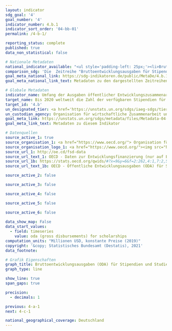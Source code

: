 ```yaml
---
layout: indicator    
sdg_goal: '4'    
goal_number: '4'    
indicator_number: 4.b.1    
indicator_sort_order: '04-bb-01'    
permalink: /4-b-1/    

reporting_status: complete    
published: true    
data_non_statistical: false    

# Nationale Metadaten    
national_indicator_available: "<ul style='padding-left: 25px;'><li>Bruttoentwicklungsausgaben (ODA) für Stipendien</li> <li> Bruttoentwicklungsausgaben (ODA) für kalkulatorische Studienplatzkosten</li></ul>"    
comparison_sdg: 'Die  Zeitreihe "Bruttoentwicklungsausgaben für Stipendien" entspricht den globalen Metadaten. Die Zeitreihe "Bruttoentwicklungsausgaben für Studienplatzkosten" bietet zusätzliche Information.'    
goal_meta_national_link: https://sdg-indikatoren.de/public/MetaDe/4.b.1.pdf    
goal_meta_national_link_text: Metadaten zu den dargestellten Zeitreihen    

# Globale Metadaten    
indicator_name: Umfang der Ausgaben öffentlicher Entwicklungszusammenarbeit (ODA) für Stipendien, nach Sektor und Art des Studiums    
target_name: Bis 2020 weltweit die Zahl der verfügbaren Stipendien für Entwicklungsländer, insbesondere für die am wenigsten entwickelten Länder, die kleinen Inselentwicklungsländer und die afrikanischen Länder, zum Besuch einer Hochschule, einschließlich zur Berufsbildung und zu Informations- und Kommunikationstechnik-, Technik-, Ingenieurs- und Wissenschaftsprogrammen, in entwickelten Ländern und in anderen Entwicklungsländern wesentlich erhöhen    
target_id: '4.b'    
un_designated_tier: <a href='https://unstats.un.org/sdgs/iaeg-sdgs/tier-classification/' title='Klicken Sie hier um weitere Informationen zur UN-Tier-Klassifikation zu erhalten.'  target='_blank'>Tier I</a>    
un_custodian_agency: Organisation für wirtschaftliche Zusammenarbeit und Entwicklung (OECD)    
goal_meta_link: https://unstats.un.org/sdgs/metadata/files/Metadata-04-0B-01.pdf    
goal_meta_link_text: Metadaten zu diesem Indikator        

# Datenquellen
source_active_1: true
source_organisation_1: <a href="https://www.oecd.org/"> Organisation für wirtschaftliche Zusammenarbeit und Entwicklung (OECD) </a>
source_organisation_logo_1: <a href="https://www.oecd.org/"><img src="https://g205sdgs.github.io/sdg-indicators/public/OrgImgDe/oecd.png" alt="Logo oecd" style="height:60px; width:148px"/></a>
source_url_1: http://oe.cd/fsd-data
source_url_text_1: OECD - Daten zur Entwicklungsfinanzierung (nur auf Englisch und Französisch verfügbar)
source_url_1b: https://stats.oecd.org/qwids/#?x=9&y=6&f=2:262,4:1,7:2,5:3,8:85,3:51,1:10&q=2:262+4:1+7:2+5:3+8:85+3:51,206+1:10+9:85,102,103,104+6:2010,2011,2012,2013,2014,2015,2016,2017,2018,2019,2020
source_url_text_1b: OECD - Öffentliche Entwicklungsausgaben (ODA) für Stipendien und kalkulatorische Studienplatzkosten (nur auf Englisch und Französisch verfügbar)

source_active_2: false

source_active_3: false

source_active_4: false

source_active_5: false

source_active_6: false
    
data_show_map: False    
data_start_values: 
  - field: timeseries
    value: oda (gross disbursements) for scholarships    
computation_units: "Millionen USD, konstante Preise (2019)"    
copyright: '&copy; Statistisches Bundesamt (Destatis), 2021'    
data_footnote:     

# Grafik Eigenschaften    
graph_title: Bruttoentwicklungsausgaben (ODA) für Stipendien und Studienplatzkosten    
graph_type: line    

show_line: true
span_gaps: true

precision:
  - decimals: 1    

previous: 4-a-1    
next: 4-c-1    

national_geographical_coverage: Deutschland    
---
```


<span></span>